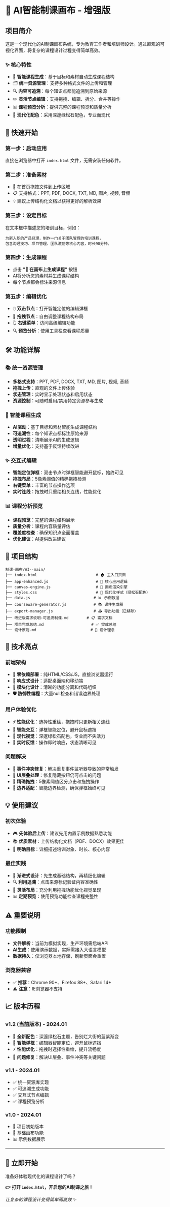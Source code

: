 # 🎨 AI智能制课画布 - 增强版

## 项目简介

这是一个现代化的AI制课画布系统，专为教育工作者和培训师设计。通过直观的可视化界面，将复杂的课程设计过程变得简单高效。

### ✨ 核心特性

- 🎯 **智能课程生成**：基于目标和素材自动生成课程结构
- 🗂️ **统一资源管理**：支持多种格式文件的上传和管理
- 🔍 **内容可追溯**：每个知识点都能追溯到原始来源
- ✏️ **灵活节点编辑**：支持拖拽、编辑、拆分、合并等操作
- 📊 **课程预览分析**：提供完整的课程预览和质量分析
- 🎨 **现代化配色**：采用深邃绿松石配色，专业而现代

## 🚀 快速开始

### 第一步：启动应用
直接在浏览器中打开 `index.html` 文件，无需安装任何软件。

### 第二步：准备素材
- 📁 在首页拖拽文件到上传区域
- 📋 支持格式：PPT, PDF, DOCX, TXT, MD, 图片, 视频, 音频
- 💡 建议上传结构化文档以获得更好的解析效果

### 第三步：设定目标
在文本框中描述您的培训目标，例如：
```
为新入职的产品经理，制作一门关于团队管理的培训课程，
包含沟通技巧、项目管理、团队激励等核心内容，时长90分钟。
```

### 第四步：生成课程
- 点击 **"🚀 在画布上生成课程"** 按钮
- AI将分析您的素材并生成课程结构
- 每个节点都会标注来源信息

### 第五步：编辑优化
- 🖱️ **双击节点**：打开智能定位的编辑弹框
- 🎯 **拖拽节点**：自由调整课程结构布局  
- 👆 **右键菜单**：访问高级编辑功能
- 🔍 **预览分析**：使用工具栏查看课程质量

## 🛠️ 功能详解

### 📚 统一资源管理
- **多格式支持**：PPT, PDF, DOCX, TXT, MD, 图片, 视频, 音频
- **拖拽上传**：直观的文件上传体验
- **状态管理**：实时显示处理状态和启用状态
- **资源控制**：可随时启用/禁用特定资源参与生成

### 🧠 智能课程生成  
- **AI驱动**：基于目标和素材智能生成课程结构
- **可追溯性**：每个知识点都标注原始来源
- **透明过程**：清晰展示AI的生成逻辑
- **增量优化**：支持基于反馈持续改进

### ✨ 交互式编辑
- **智能定位弹框**：双击节点时弹框智能避开鼠标，始终可见
- **拖拽布局**：5像素阈值的精确拖拽检测
- **右键菜单**：丰富的节点操作选项
- **实时连线**：拖拽时只重绘相关连线，性能优化

### 📊 课程分析预览
- **课程预览**：完整的课程结构展示
- **质量分析**：课程内容质量评估
- **覆盖度检查**：确保知识点全面覆盖
- **优化建议**：AI提供改进建议

## 📁 项目结构

```
制课-画布/AI--main/
├── index.html                          # 🏠 主入口页面
├── app-enhanced.js                     # 🧠 核心应用逻辑
├── canvas-engine.js                    # 🎨 画布渲染引擎
├── styles.css                          # 💄 现代化样式（绿松石配色）
├── data.js                            # 📊 示例数据
├── courseware-generator.js            # 📚 课件生成器
├── export-manager.js                  # 📤 导出功能（已移除）
├── 改进版需求说明-可追溯制课.md        # 📋 需求文档
├── 项目完成总结.md                     # ✅ 完成总结
└── 设计原则.md                        # 🎯 设计理念
```

## 🔧 技术亮点

### 前端架构
- **🚀 零依赖部署**：纯HTML/CSS/JS，直接浏览器运行
- **📱 响应式设计**：适配桌面端和移动端
- **🎯 模块化设计**：清晰的功能分离和代码组织
- **🛡️ 防御性编程**：大量null检查和错误边界处理

### 用户体验优化
- **⚡ 性能优化**：选择性重绘，拖拽时只更新相关连线
- **🎪 智能交互**：弹框智能定位，避开鼠标遮挡
- **🎨 现代视觉**：深邃绿松石配色，专业而不失活力
- **🔄 实时反馈**：操作即时响应，状态清晰可见

### 问题解决
- **🐛 事件冲突修复**：解决重复事件监听器导致的异常触发
- **📍 UI层叠处理**：修复隐藏按钮仍可点击的问题  
- **🎯 精确拖拽**：5像素阈值区分点击和拖拽操作
- **📱 边界适配**：智能边界检测，确保弹框始终可见

## 💡 使用建议

### 初次体验
- 🎮 **先体验后上传**：建议先用内置示例数据熟悉功能
- 📚 **优质素材**：上传结构化文档（PDF、DOCX）效果更佳
- 🎯 **明确目标**：详细描述培训对象、时长、核心内容

### 最佳实践
- 📝 **渐进式设计**：先生成基础结构，再精细化编辑
- 🔍 **利用追溯**：点击来源标记验证内容准确性
- 🎨 **灵活布局**：充分利用拖拽功能优化视觉呈现
- 📊 **定期预览**：使用预览功能检查课程完整性

## ⚠️ 重要说明

### 功能限制
- **文件解析**：当前为模拟实现，生产环境需后端API
- **AI生成**：使用演示数据，实际需接入大语言模型  
- **数据持久**：仅浏览器本地存储，刷新页面会重置

### 浏览器兼容
- ✅ **推荐**：Chrome 90+、Firefox 88+、Safari 14+
- ⚠️ **注意**：IE浏览器不支持

## 📈 版本历程

### v1.2 (当前版本) - 2024.01
- 🎨 **全新配色**：深邃绿松石主题，告别烂大街的蓝紫渐变
- 🎪 **智能弹框**：编辑器智能定位，避开鼠标遮挡
- ⚡ **性能优化**：拖拽时选择性重绘，提升流畅度
- 🐛 **问题修复**：解决UI层叠、事件冲突等关键问题

### v1.1 - 2024.01  
- ✅ 统一资源库实现
- ✅ 可追溯生成功能
- ✅ 交互式节点编辑
- ✅ 课程预览分析

### v1.0 - 2024.01
- 🎉 项目初始版本
- 🎨 基础画布功能
- 📊 示例数据展示

---

## 🚀 立即开始

准备好体验现代化的课程设计了吗？

**👉 打开 `index.html`，开启您的AI制课之旅！**

*让复杂的课程设计变得简单而高效* ✨